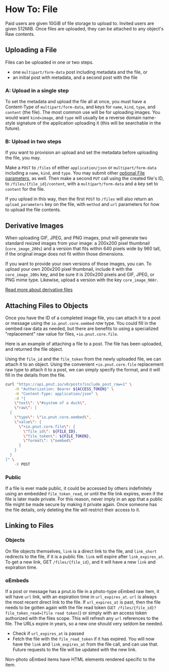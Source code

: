 # How To: File

Paid users are given 10GiB of file storage to upload to. Invited users are given 512MiB. Once files are uploaded, they can be attached to any object's Raw contents.


## Uploading a File

Files can be uploaded in one or two steps.

* one `multipart/form-data` post including metadata and the file, or
* an initial post with metadata, and a second post with the file

### A: Upload in a single step

To set the metadata and upload the file all at once, you must have a Content-Type of `multipart/form-data`, and keys for `name`, `kind`, `type`, and `content` (the file). The most common use will be for uploading images. You would want `kind=image`, and `type` will usually be a reverse domain name-style signature of the application uploading it (this will be searchable in the future).


### B: Upload in two steps

If you want to provision an upload and set the metadata before uploading the file, you may.

Make a `POST` to `/files` of either `application/json` or `multipart/form-data` including a `name`, `kind`, and `type`. You may submit other [optional File parameters](../resources/files/lifecycle#post-files), as well. Then make a second `PUT` call using the created file's ID, to `/files/{file_id}/content`, with a `multipart/form-data` and a key set to `content` for the file.

If you upload in this way, then the first `POST` to `/files` will also return an `upload_parameters` key on the file, with `method` and `url` parameters for how to upload the file contents.


## Derivative Images

When uploading GIF, JPEG, and PNG images, pnut will generate two standard resized images from your image: a 200x200 pixel thumbnail (`core_image_200s`) and a version that fits within 640 pixels wide by 960 tall, if the original image does not fit within those dimensions.

If you want to provide your own versions of those images, you can. To upload your own 200x200 pixel thumbnail, include it with the `core_image_200s` key, and be sure it is 200x200 pixels and GIF, JPEG, or PNG mime type. Likewise, upload a version with the key `core_image_960r`.

[Read more about derivative files](../resources/files/lifecycle#put-files-id-content-key)


## Attaching Files to Objects

Once you have the ID of a completed image file, you can attach it to a post or message using the `io.pnut.core.oembed` *raw* type. You could fill in the oembed raw data as needed, but there are benefits to using a specialized "replacement" raw value for files, `+io.pnut.core.file`.

Here is an example of attaching a file to a post. The file has been uploaded, and returned the file object.

Using the `file_id` and the `file_token` from the newly uploaded file, we can attach it to an object. Using the convenient `+io.pnut.core.file` replacement raw type to attach it to a post, we can simply specify the format, and it will fill in the details from the file.

```bash
curl "https://api.pnut.io/v0/posts?include_post_raw=1" \
    -H "Authorization: Bearer ${ACCESS_TOKEN}" \
    -H "Content-Type: application/json" \
    -d "{
    \"text\": \"#system of a duck\",
    \"raw\": [
  {
    \"type\": \"io.pnut.core.oembed\",
    \"value\": {
      \"+io.pnut.core.file\": {
        \"file_id\": ${FILE_ID},
        \"file_token\": ${FILE_TOKEN},
        \"format\": \"oembed\"
      }
    }
  }
]" \
    -X POST
```

### Public

If a file is ever made public, it could be accessed by others indefinitely using an embedded `file_token_read`, or until the file link expires, even if the file is later made private. For this reason, never imply in an app that a public file might be made secure by making it private again. Once someone has the file details, only deleting the file will restrict their access to it.


## Linking to Files

### Objects

On file objects themselves, `link` is a direct link to the file, and `link_short` redirects to the file, if it is a public file. `link` will expire after `link_expires_at`. To get a new link, GET `/files/{file_id}`, and it will have a new `link` and expiration time.

### oEmbeds

If a post or message has a pnut.io file in a photo-type oEmbed raw item, it will have `url` link, with an expiration time in `url_expires_at`. `url` is always the most recent direct link to the file. If `url_expires_at` is past, then the file needs to be gotten again with the file read token (`GET /files/{file_id}?file_token_read=[file read token]`) or simply with an access token authorized with the files scope. This will refresh any `url` references to the file. The URLs expire in years, so a new one should very seldom be needed.

* Check if `url_expires_at` is passed
* Fetch the file with the `file_read_token` if it has expired. You will now have the `link` and `link_expires_at` from the file call, and can use that. Future requests to the file will be updated with the new link.

Non-photo oEmbed items have HTML elements rendered specific to the item.